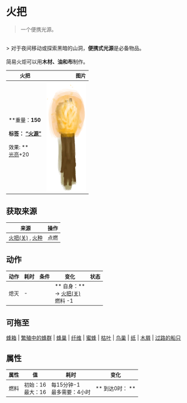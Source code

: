 # 火把  
> 一个便携光源。  
<br>  
> 对于夜间移动或探索黑暗的山洞，<b>便携式光源</b>是必备物品。<br><br>简易火炬可以用<b>木材、油和布</b>制作。  
  
  火把  |   图片   
 ----  |  ----:   
 **重量：**150<br><br>**标签：**	[“火源”](tag_FireSource.md)<br><br>** 效果: **<br>[光亮](Light.md)+20  |  <img decoding="async" src="Sprite/TorchOn.png" href="a.md" style="max-width:300px;max-height:300px;">   
  
## 获取来源  
来源  |  操作  
----  |  ----  
[火把(关)](TorchOff.md) , [火种](TinderLit.md)  |  点燃  
## 动作  
动作  |  耗时  |  条件  |  变化  |  状态  
----  |  ----  |  ----  |  ----  |  ----  
熄灭<br>  |  -  |    |  ** 自身：**<br>→ [火把(关)](TorchOff.md)<br>燃料  -1  |    
## 可拖至  
[蜂箱](BeeSkep.md) | [繁殖中的蜂群](BeeSkepSwarming.md) | [蜂巢](Beehive.md) | [纤维](Fibers.md) | [蜜蜂](Bees.md) | [枯叶](LeavesDry.md) | [鸟巢](Nest.md) | [纸](Papers.md) | [木屑](WoodShavings.md) | [过路的船只](PassingShip.md)  
## 属性   
属性  |  值  |  耗时  |  变化  
----  |  ----  |  ----  |  ----  
燃料  |  初始：16<br>最大：16  |  每15分钟-1<br>最多需要：4小时  |  ** 到达0时： **<br>  


<script>document.title="火把 - 卡牌生存百科 Card Survival Wiki";</script>